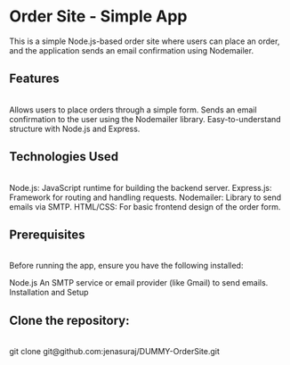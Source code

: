 
<h1>Order Site - Simple App</h1>
This is a simple Node.js-based order site where users can place an order, and the application sends an email confirmation using Nodemailer.

<h2>Features</h2>
<br>
Allows users to place orders through a simple form.
Sends an email confirmation to the user using the Nodemailer library.
Easy-to-understand structure with Node.js and Express.
<br>

<h2>Technologies Used</h2>
<br>
Node.js: JavaScript runtime for building the backend server.
Express.js: Framework for routing and handling requests.
Nodemailer: Library to send emails via SMTP.
HTML/CSS: For basic frontend design of the order form.
<br>

<h2>Prerequisites</h2>
<br>
Before running the app, ensure you have the following installed:

Node.js
An SMTP service or email provider (like Gmail) to send emails.
Installation and Setup
<br>

<h2>Clone the repository:</h2>

<br>
git clone git@github.com:jenasuraj/DUMMY-OrderSite.git


